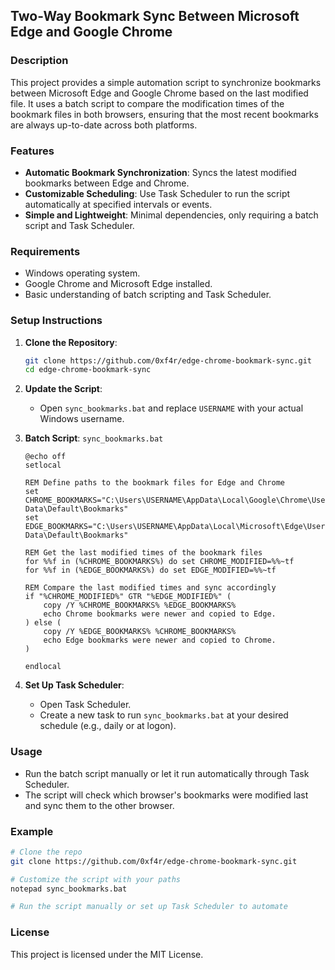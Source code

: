 ## Two-Way Bookmark Sync Between Microsoft Edge and Google Chrome

### Description
This project provides a simple automation script to synchronize bookmarks between Microsoft Edge and Google Chrome based on the last modified file. It uses a batch script to compare the modification times of the bookmark files in both browsers, ensuring that the most recent bookmarks are always up-to-date across both platforms.

### Features
- **Automatic Bookmark Synchronization**: Syncs the latest modified bookmarks between Edge and Chrome.
- **Customizable Scheduling**: Use Task Scheduler to run the script automatically at specified intervals or events.
- **Simple and Lightweight**: Minimal dependencies, only requiring a batch script and Task Scheduler.

### Requirements
- Windows operating system.
- Google Chrome and Microsoft Edge installed.
- Basic understanding of batch scripting and Task Scheduler.

### Setup Instructions

1. **Clone the Repository**:
   ```bash
   git clone https://github.com/0xf4r/edge-chrome-bookmark-sync.git
   cd edge-chrome-bookmark-sync
   ```

2. **Update the Script**:
   - Open `sync_bookmarks.bat` and replace `USERNAME` with your actual Windows username.

3. **Batch Script**: `sync_bookmarks.bat`
   ```batch
   @echo off
   setlocal

   REM Define paths to the bookmark files for Edge and Chrome
   set CHROME_BOOKMARKS="C:\Users\USERNAME\AppData\Local\Google\Chrome\User Data\Default\Bookmarks"
   set EDGE_BOOKMARKS="C:\Users\USERNAME\AppData\Local\Microsoft\Edge\User Data\Default\Bookmarks"

   REM Get the last modified times of the bookmark files
   for %%f in (%CHROME_BOOKMARKS%) do set CHROME_MODIFIED=%%~tf
   for %%f in (%EDGE_BOOKMARKS%) do set EDGE_MODIFIED=%%~tf

   REM Compare the last modified times and sync accordingly
   if "%CHROME_MODIFIED%" GTR "%EDGE_MODIFIED%" (
       copy /Y %CHROME_BOOKMARKS% %EDGE_BOOKMARKS%
       echo Chrome bookmarks were newer and copied to Edge.
   ) else (
       copy /Y %EDGE_BOOKMARKS% %CHROME_BOOKMARKS%
       echo Edge bookmarks were newer and copied to Chrome.
   )

   endlocal
   ```

4. **Set Up Task Scheduler**:
   - Open Task Scheduler.
   - Create a new task to run `sync_bookmarks.bat` at your desired schedule (e.g., daily or at logon).

### Usage

- Run the batch script manually or let it run automatically through Task Scheduler.
- The script will check which browser's bookmarks were modified last and sync them to the other browser.

### Example
```bash
# Clone the repo
git clone https://github.com/0xf4r/edge-chrome-bookmark-sync.git

# Customize the script with your paths
notepad sync_bookmarks.bat

# Run the script manually or set up Task Scheduler to automate
```

### License
This project is licensed under the MIT License.
